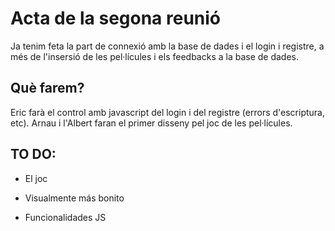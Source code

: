 # Acta de la segona reunió
Ja tenim feta la part de connexió amb la base de dades i el login i registre, a més de l'insersió de les pel·lícules i els feedbacks a la base de dades.

## Què farem?
Eric farà el control amb javascript del login i del registre (errors d'escriptura, etc).
Arnau i l'Albert faran el primer disseny pel joc de les pel·lícules.

## TO DO:
- El joc

- Visualmente más bonito

- Funcionalidades JS